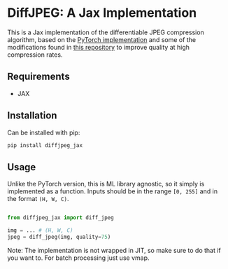 # DiffJPEG: A Jax Implementation

This is a Jax implementation of the differentiable JPEG compression algorithm, based on the [PyTorch implementation](https://github.com/mlomnitz/DiffJPEG) and some of the modifications found in [this repository](https://github.com/necla-ml/Diff-JPEG) to improve quality at high compression rates.


## Requirements

- JAX

## Installation

Can be installed with pip:

```bash
pip install diffjpeg_jax
```

## Usage

Unlike the PyTorch version, this is ML library agnostic, so it simply is implemented as a function. Inputs should be in the range `[0, 255]` and in the format `(H, W, C)`.

```python

from diffjpeg_jax import diff_jpeg

img = ... # (H, W, C)
jpeg = diff_jpeg(img, quality=75)
```

Note: The implementation is not wrapped in JIT, so make sure to do that if you want to. For batch processing just use vmap.